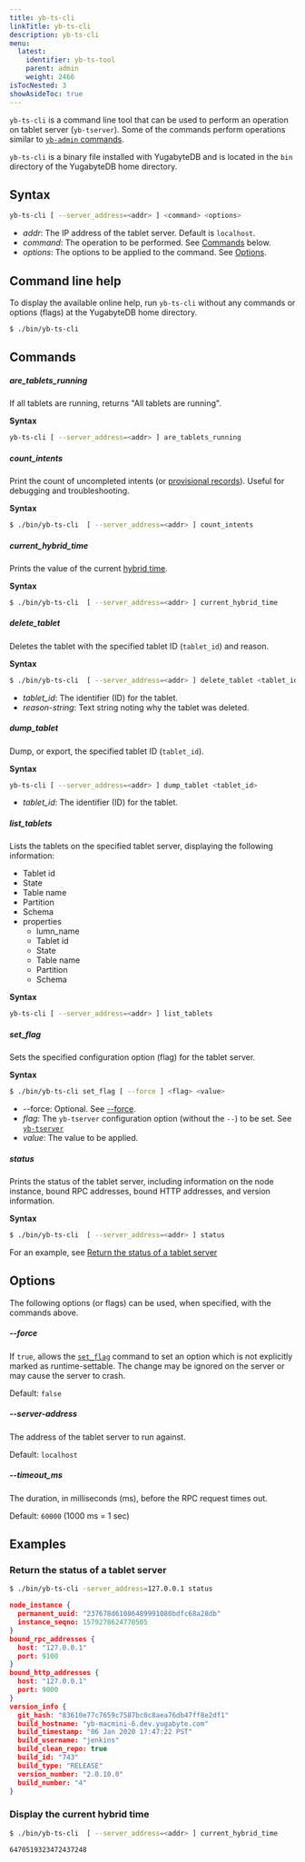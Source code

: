 ```yaml
---
title: yb-ts-cli
linkTitle: yb-ts-cli
description: yb-ts-cli
menu:
  latest:
    identifier: yb-ts-tool
    parent: admin
    weight: 2466
isTocNested: 3
showAsideToc: true
---
```


`yb-ts-cli` is a command line tool that can be used to perform an operation on tablet server (`yb-tserver`). Some of the commands perform operations similar to [`yb-admin` commands](../../../reference/configuration/yb-tserver).

`yb-ts-cli` is a binary file installed with YugabyteDB and is located in the `bin` directory of the YugabyteDB home directory.

## Syntax

```sh
yb-ts-cli [ --server_address=<addr> ] <command> <options>
```

- *addr*: The IP address of the tablet server. Default is `localhost`.
- *command*: The operation to be performed. See [Commands](#commands) below.
- *options*: The options to be applied to the command. See [Options](#options).

## Command line help

To display the available online help, run `yb-ts-cli` without any commands or options (flags) at the YugabyteDB home directory.

```sh
$ ./bin/yb-ts-cli
```

## Commands

##### are_tablets_running

If all tablets are running, returns "All tablets are running".

**Syntax**

```sh
yb-ts-cli [ --server_address=<addr> ] are_tablets_running
```

##### count_intents

Print the count of uncompleted intents (or [provisional records](../../../architecture/transactions/ditributed-txns/#provisional-records)). Useful for debugging and troubleshooting.

**Syntax**

```sh
$ ./bin/yb-ts-cli  [ --server_address=<addr> ] count_intents
```

##### current_hybrid_time

Prints the value of the current [hybrid time](../../../architecture/transactions/single-row-transactions/#hybrid-time-as-an-mvcc-timestamp).

**Syntax**

```sh
$ ./bin/yb-ts-cli  [ --server_address=<addr> ] current_hybrid_time
```

##### delete_tablet

Deletes the tablet with the specified tablet ID (`tablet_id`) and reason.

**Syntax**

```sh
$ ./bin/yb-ts-cli  [ --server_address=<addr> ] delete_tablet <tablet_id> "<reason-string>"
```

- *tablet_id*: The identifier (ID) for the tablet.
- *reason-string*: Text string noting why the tablet was deleted.

##### dump_tablet

Dump, or export, the specified tablet ID (`tablet_id`).

**Syntax**

```sh
yb-ts-cli [ --server_address=<addr> ] dump_tablet <tablet_id>
```

- *tablet_id*: The identifier (ID) for the tablet.

##### list_tablets

Lists the tablets on the specified tablet server, displaying the following information:

- Tablet id
- State
- Table name
- Partition
- Schema
- properties
  - lumn_name
  - Tablet id
  - State
  - Table name
  - Partition
  - Schema

**Syntax**

```sh
yb-ts-cli [ --server_address=<addr> ] list_tablets
```

##### set_flag

Sets the specified configuration option (flag) for the tablet server.

**Syntax**

```sh
$ ./bin/yb-ts-cli set_flag [ --force ] <flag> <value>
```

- --force: Optional. See [--force](#force).
- *flag*: The `yb-tserver` configuration option (without the `--`) to be set. See [`yb-tserver`](../../reference/configuration/yb-tserver/#configuration-options)
- *value*: The value to be applied.

##### status

Prints the status of the tablet server, including information on the node instance, bound RPC addresses, bound HTTP addresses, and version information.

**Syntax**

```sh
$ ./bin/yb-ts-cli  [ --server_address=<addr> ] status
```

For an example, see [Return the status of a tablet server](#return-the-status-of-a-tablet-server)

## Options

The following options (or flags) can be used, when specified, with the commands above.

##### --force

If `true`, allows the [`set_flag`](#set-flag) command to set an option which is not explicitly marked as runtime-settable. The change may be ignored on the server or may cause the server to crash.

Default: `false`

##### --server-address

The address of the tablet server to run against.

Default: `localhost`

##### --timeout_ms

The duration, in milliseconds (ms), before the RPC request times out.

Default: `60000` (1000 ms = 1 sec)

## Examples

### Return the status of a tablet server

```sh
$ ./bin/yb-ts-cli -server_address=127.0.0.1 status
```

```json
node_instance {
  permanent_uuid: "237678d61086489991080bdfc68a28db"
  instance_seqno: 1579278624770505
}
bound_rpc_addresses {
  host: "127.0.0.1"
  port: 9100
}
bound_http_addresses {
  host: "127.0.0.1"
  port: 9000
}
version_info {
  git_hash: "83610e77c7659c7587bc0c8aea76db47ff8e2df1"
  build_hostname: "yb-macmini-6.dev.yugabyte.com"
  build_timestamp: "06 Jan 2020 17:47:22 PST"
  build_username: "jenkins"
  build_clean_repo: true
  build_id: "743"
  build_type: "RELEASE"
  version_number: "2.0.10.0"
  build_number: "4"
}
```

### Display the current hybrid time

```sh
$ ./bin/yb-ts-cli  [ --server_address=<addr> ] current_hybrid_time
```

```
6470519323472437248
```

### 